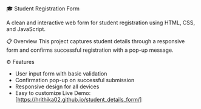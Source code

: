 🎓 Student Registration Form

A clean and interactive web form for student registration using HTML, CSS, and JavaScript.

📋 Overview
This project captures student details through a responsive form and confirms successful registration with a pop-up message.

⚙️ Features
- User input form with basic validation
- Confirmation pop-up on successful submission
- Responsive design for all devices
- Easy to customize
Live Demo:[https://hrithika02.github.io/student_details_form/]
